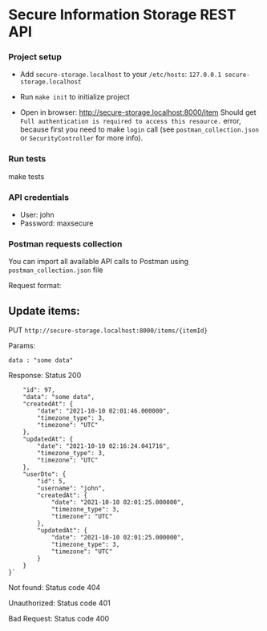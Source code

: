 # Secure Information Storage REST API

### Project setup

* Add `secure-storage.localhost` to your `/etc/hosts`: `127.0.0.1 secure-storage.localhost`

* Run `make init` to initialize project

* Open in browser: http://secure-storage.localhost:8000/item Should get `Full authentication is required to access this resource.` error, because first you need to make `login` call (see `postman_collection.json` or `SecurityController` for more info).

### Run tests

make tests

### API credentials

* User: john
* Password: maxsecure

### Postman requests collection

You can import all available API calls to Postman using `postman_collection.json` file

Request format:

Update items:
---
PUT `http://secure-storage.localhost:8000/items/{itemId}`

Params:

`data : "some data"`

Response: 
Status 200
```{
    "id": 97,
    "data": "some data",
    "createdAt": {
        "date": "2021-10-10 02:01:46.000000",
        "timezone_type": 3,
        "timezone": "UTC"
    },
    "updatedAt": {
        "date": "2021-10-10 02:16:24.041716",
        "timezone_type": 3,
        "timezone": "UTC"
    },
    "userDto": {
        "id": 5,
        "username": "john",
        "createdAt": {
            "date": "2021-10-10 02:01:25.000000",
            "timezone_type": 3,
            "timezone": "UTC"
        },
        "updatedAt": {
            "date": "2021-10-10 02:01:25.000000",
            "timezone_type": 3,
            "timezone": "UTC"
        }
    }
}`
```

Not found: Status code 404

Unauthorized: Status code 401

Bad Request: Status code 400


